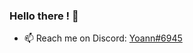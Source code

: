 ### Hello there ! 👋

- 📫 Reach me on Discord:  [Yoann#6945](https://discord.com/users/233360175057076224/)


<!-- ![](https://github-profile-summary-cards.vercel.app/api/cards/profile-details?username=YoannDeb&theme=monokai) -->

<!--
**YoannDeb/YoannDeb** is a ✨ _special_ ✨ repository because its `README.md` (this file) appears on your GitHub profile.

Here are some ideas to get you started:

- 🔭 I’m currently working on ...
- 🌱 I’m currently learning ...
- 👯 I’m looking to collaborate on ...
- 🤔 I’m looking for help with ...
- 💬 Ask me about ...
- 📫 How to reach me: ...
- 😄 Pronouns: ...
- ⚡ Fun fact: ...
-->
